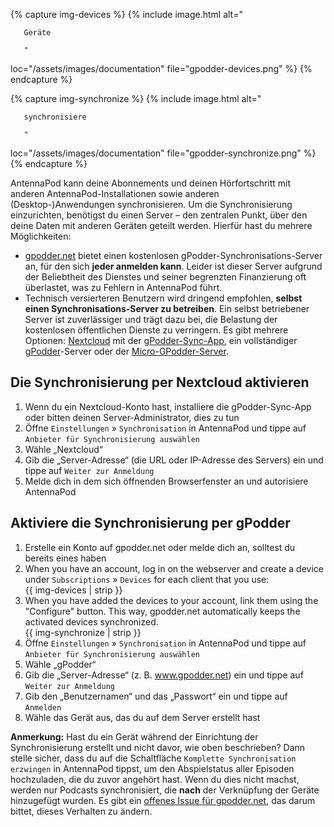 {% capture img-devices %} {% include image.html alt="

       Geräte

       "

loc="/assets/images/documentation" file="gpodder-devices.png" %} {% endcapture %}

{% capture img-synchronize %} {% include image.html alt="

       synchronisiere

       "

loc="/assets/images/documentation" file="gpodder-synchronize.png" %} {% endcapture %}

AntennaPod kann deine Abonnements und deinen Hörfortschritt mit anderen AntennaPod-Installationen sowie anderen (Desktop-)Anwendungen synchronisieren. Um die Synchronisierung einzurichten, benötigst du einen Server – den zentralen Punkt, über den deine Daten mit anderen Geräten geteilt werden. Hierfür hast du mehrere Möglichkeiten:

* [gpodder.net](https://gpodder.net/) bietet einen kostenlosen gPodder-Synchronisations-Server an, für den sich **jeder anmelden kann**. Leider ist dieser Server aufgrund der Beliebtheit des Dienstes und seiner begrenzten Finanzierung oft überlastet, was zu Fehlern in AntennaPod führt.
* Technisch versierteren Benutzern wird dringend empfohlen, **selbst einen Synchronisations-Server zu betreiben**. Ein selbst betriebener Server ist zuverlässiger und trägt dazu bei, die Belastung der kostenlosen öffentlichen Dienste zu verringern. Es gibt mehrere Optionen: [Nextcloud](https://nextcloud.com/install/#instructions-server) mit der [gPodder-Sync-App](https://apps.nextcloud.com/apps/gpoddersync), ein vollständiger [gPodder](https://gpoddernet.readthedocs.io/en/latest/dev/installation.html)-Server oder der [Micro-GPodder-Server](https://github.com/bohwaz/micro-gpodder-server).

## Die Synchronisierung per Nextcloud aktivieren

1. Wenn du ein Nextcloud-Konto hast, installiere die gPodder-Sync-App oder bitten deinen Server-Administrator, dies zu tun
1. Öffne `Einstellungen` » `Synchronisation` in AntennaPod und tippe auf `Anbieter für Synchronisierung auswählen`
1. Wähle „Nextcloud“
1. Gib die „Server-Adresse“ (die URL oder IP-Adresse des Servers) ein und tippe auf `Weiter zur Anmeldung`
1. Melde dich in dem sich öffnenden Browserfenster an und autorisiere AntennaPod

## Aktiviere die Synchronisierung per gPodder

1. Erstelle ein Konto auf gpodder.net oder melde dich an, solltest du bereits eines haben
1. When you have an account, log in on the webserver and create a device under `Subscriptions` » `Devices` for each client that you use:<br />{{ img-devices | strip }}
1. When you have added the devices to your account, link them using the "Configure" button. This way, gpodder.net automatically keeps the activated devices synchronized.<br />{{ img-synchronize | strip }}
1. Öffne `Einstellungen` » `Synchronisation` in AntennaPod und tippe auf `Anbieter für Synchronisierung auswählen`
1. Wähle „gPodder“
1. Gib die „Server-Adresse“ (z. B. www.gpodder.net) ein und tippe auf `Weiter zur Anmeldung`
1. Gib den „Benutzernamen“ und das „Passwort“ ein und tippe auf `Anmelden`
1. Wähle das Gerät aus, das du auf dem Server erstellt hast

**Anmerkung:** Hast du ein Gerät während der Einrichtung der Synchronisierung erstellt und nicht davor, wie oben beschrieben? Dann stelle sicher, dass du auf die Schaltfläche `Komplette Synchronisation erzwingen` in AntennaPod tippst, um den Abspielstatus aller Episoden hochzuladen, die du zuvor angehört hast. Wenn du dies nicht machst, werden nur Podcasts synchronisiert, die **nach** der Verknüpfung der Geräte hinzugefügt wurden. Es gibt ein [offenes Issue für gpodder.net](https://github.com/gpodder/mygpo/issues/388), das darum bittet, dieses Verhalten zu ändern.
